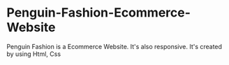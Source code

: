 # Penguin-Fashion-Ecommerce-Website
Penguin Fashion is a  Ecommerce Website. It's also responsive. It's created by using Html, Css
